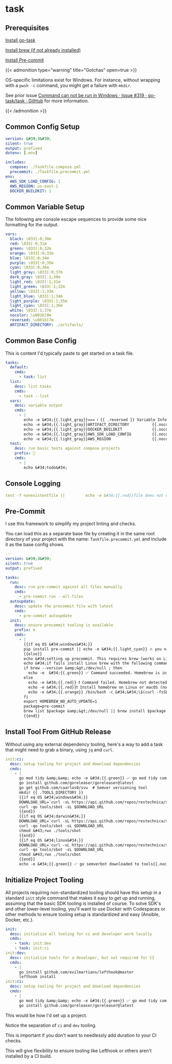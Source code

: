 # task


## Prerequisites

[Install go-task](https://github.com/go-task/task/blob/master/docs/installation.md)

[Install brew (if not already installed)](https://brew.sh/)

[Install Pre-commit](https://pre-commit.com/#install)

{{&lt; admonition type=&#34;warning&#34; title=&#34;Gotchas&#34; open=true &gt;}}

OS-specific limitations exist for Windows.
For instance, without wrapping with a `pwsh -c` command, you might get a failure with `mkdir`.

See prior issue [Command can not be run in Windows · Issue #319 · go-task/task · GitHub](https://github.com/go-task/task/issues/319#issuecomment-626221222) for more information.

{{&lt; /admonition &gt;}}

## Common Config Setup

```yaml
version: &#39;3&#39;
silent: true
output: prefixed
dotenv: [.env]

includes:
  compose: ./Taskfile.compose.yml
  precommit: ./Taskfile.precommit.yml
env:
  AWS_SDK_LOAD_CONFIG: 1
  AWS_REGION: us-east-1
  DOCKER_BUILDKIT: 1
```

## Common Variable Setup

The following are console escape sequences to provide some nice formatting for the output.

```yaml
vars:
  black: \033[:0;30m
  red: \033[:0;31m
  green: \033[:0;32m
  orange: \033[:0;33m
  blue: \033[:0;34m
  purple: \033[:0;35m
  cyan: \033[:0;36m
  light_gray: \033[:0;37m
  dark_gray: \033[:1;30m
  light_red: \033[:1;31m
  light_green: \033[:1;32m
  yellow: \033[:1;33m
  light_blue: \033[:1;34m
  light_purple: \033[:1;35m
  light_cyan: \033[:1;36m
  white: \033[:1;37m
  nocolor: \u001b[0m
  reversed: \u001b[7m
  ARTIFACT_DIRECTORY: ./artifacts/
```

## Common Base Config

This is content I&#39;d typically paste to get started on a task file.

```yaml
tasks:
  default:
    cmds:
      - task: list
  list:
    desc: list tasks
    cmds:
      - task --list
  vars:
    desc: variable output
    cmds:
      - |
        echo -e &#34;{{.light_gray}}=== ℹ {{ .reversed }} Variable Info from Task {{ .nocolor }} === &#34;
        echo -e &#34;{{.light_gray}}ARTIFACT_DIRECTORY          {{.nocolor}}: {{ .orange}}{{ .ARTIFACT_DIRECTORY }} {{ .nocolor }}&#34;
        echo -e &#34;{{.light_gray}}DOCKER_BUILDKIT             {{.nocolor}}: {{ .orange}}{{ .DOCKER_BUILDKIT }} {{ .nocolor }}&#34;
        echo -e &#34;{{.light_gray}}AWS_SDK_LOAD_CONFIG         {{.nocolor}}: {{ .orange}}{{ .AWS_SDK_LOAD_CONFIG }} {{ .nocolor }}&#34;
        echo -e &#34;{{.light_gray}}AWS_REGION                  {{.nocolor}}: {{ .orange}}{{ .AWS_REGION }} {{ .nocolor }}&#34;
  test:
    desc: run basic tests against compose projects
    prefix: 🧪
    cmds:
      - |
        echo &#34;todo&#34;
```

## Console Logging

```yaml
test -f nonexistentfile ||         echo -e &#34;{{.red}}file does not exist: [{{ .NONEXISTENTFILE }}]  {{.nocolor}}&#34;
```

## Pre-Commit

I use this framework to simplify my project linting and checks.

You can load this as a separate base file by creating it in the same root directory of your project with the name: `Taskfile.precommit.yml` and include it as the base config shows.

```yaml
---
version: &#39;3&#39;
silent: true
output: prefixed

tasks:
  run:
    desc: run pre-commit against all files manually
    cmds:
      - pre-commit run --all-files
  autoupdate:
    desc: update the precommit file with latest
    cmds:
      - pre-commit autoupdate
  init:
    desc: ensure precommit tooling is available
    prefix: ⚙️
    cmds:
      - |
        {{if eq OS &#34;windows&#34;}}
        pip install pre-commit || echo -e &#34;{{.light_cyan}} 🔥 you need python installed to run this  {{.nocolor}}&#34;
        {{else}}
        echo &#34;setting up precommit. This requires brew (works on Linux &amp; macOS)&#34;
        echo &#34;if fails install Linux brew with the following command&#34;
        if brew --version &amp;&gt;/dev/null ; then
          echo -e  &#34;{{.green}} ✅ Command succeeded. Homebrew is installed {{.nocolor}}&#34;
        else
          echo -e &#34;{{.red}} ❗ Command failed. Homebrew not detected {{.nocolor}}&#34;
          echo -e &#34;{{.red}}❗ Install homebrew on Linux or macOS (not root) using the following command and try again: {{.nocolor}}&#34;
          echo -e &#34;{{.orange}} /bin/bash -c &#34;&#34;\$(curl -fsSL https://raw.githubusercontent.com/Homebrew/install/master/install.sh)&#34;&#34; {{.nocolor}}&#34;
        fi
        export HOMEBREW_NO_AUTO_UPDATE=1
        package=pre-commit
        brew list $package &amp;&gt;/dev/null || brew install $package
        {{end}}
```

## Install Tool From GitHub Release

Without using any external dependency tooling, here&#39;s a way to add a task that might need to grab a binary, using `jq` and `curl`.

```yaml
init:ci:
  desc: setup tooling for project and download dependencies
  cmds:
    - |
      go mod tidy &amp;&amp; echo -e &#34;{{.green}} ✅ go mod tidy completed{{.nocolor}}&#34;
      go install github.com/goreleaser/goreleaser@latest
      go get github.com/caarlos0/svu  # Semver versioning tool
      mkdir {{ .TOOLS_DIRECTORY }}
      {{if eq OS &#34;windows&#34;}}
      DOWNLOAD_URL=`curl -sL https://api.github.com/repos/restechnica/semverbot/releases/latest | jq -r &#39;.assets[].browser_download_url&#39; | grep &#34;windows&#34;`
      curl -qo tools/sbot -sL $DOWNLOAD_URL
      {{end}}
      {{if eq OS &#34;darwin&#34;}}
      DOWNLOAD_URL=`curl -sL https://api.github.com/repos/restechnica/semverbot/releases/latest | jq -r &#39;.assets[].browser_download_url&#39; | grep &#34;darwin&#34;`
      curl -qo tools/sbot -sL $DOWNLOAD_URL
      chmod &#43;rwx ./tools/sbot
      {{end}}
      {{if eq OS &#34;linux&#34;}}
      DOWNLOAD_URL=`curl -sL https://api.github.com/repos/restechnica/semverbot/releases/latest | jq -r &#39;.assets[].browser_download_url&#39; | grep &#34;linux&#34;`
      curl -qo tools/sbot -sL $DOWNLOAD_URL
      chmod &#43;rwx ./tools/sbot
      {{end}}
      echo -e &#34;{{.green}} ✅ go semverbot downloaded to tools{{.nocolor}}&#34;
```

## Initialize Project Tooling

All projects requiring non-standardized tooling should have this setup in a standard `init` style command that makes it easy to get up and running, assuming that the basic SDK tooling is installed of course. To solve SDK&#39;s and other lower-level tooling, you&#39;ll want to use Docker with Codespaces or other methods to ensure tooling setup is standardized and easy (Ansible, Docker, etc.).

```yaml
init:
  desc: initialize all tooling for ci and developer work locally
  cmds:
    - task: init:dev
    - task: init:ci
init:dev:
  desc: initialize tools for a developer, but not required for CI
  cmds:
    - |
      go install github.com/evilmartians/lefthook@master
      lefthook install
init:ci:
  desc: setup tooling for project and download dependencies
  cmds:
    - |
      go mod tidy &amp;&amp; echo -e &#34;{{.green}} ✅ go mod tidy completed{{.nocolor}}&#34;
      go install github.com/goreleaser/goreleaser@latest
```

This would be how I&#39;d set up a project.

Notice the separation of `ci` and `dev` tooling.

This is important if you don&#39;t want to needlessly add duration to your CI checks.

This will give flexibility to ensure tooling like Lefthook or others aren&#39;t installed by a CI build.

